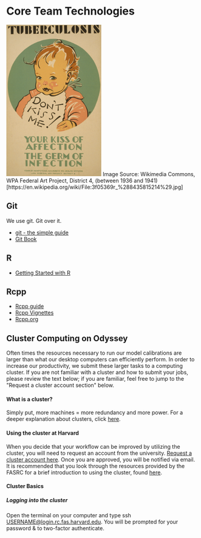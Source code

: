 # Core Team Technologies

<img src="./images/dont_kiss_me.jpg" alt="Tuberculosis Don't kiss me! : Your kiss of affection - the germ of infection" width="250px">
Image Source: Wikimedia Commons, WPA Federal Art Project, District 4, (between 1936 and 1941) [https://en.wikipedia.org/wiki/File:3f05369r_%288435815214%29.jpg]

## Git

We use git. Git over it. 

- [git - the simple guide](http://rogerdudler.github.io/git-guide/)
- [Git Book](https://git-scm.com/book/en/v2)


## R

- [Getting Started with R](https://ctesta.com/articles/2018-05/getting-started-in-r)

## Rcpp

- [Rcpp guide](http://adv-r.had.co.nz/Rcpp.html)
- [Rcpp Vignettes](https://cran.r-project.org/web/packages/Rcpp/vignettes/)
- [Rcpp.org](http://www.rcpp.org/)

## Cluster Computing on Odyssey

Often times the resources necessary to run our model calibrations are larger than what our desktop computers can efficiently perform. In order to increase our productivity, we submit these larger tasks to a computing cluster. If you are not familiar with a cluster and how to submit your jobs, please review the text below; if you are familiar, feel free to jump to the "Request a cluster account section" below.

#### What is a cluster? 
Simply put, more machines = more redundancy and more power.
For a deeper explanation about clusters, click [here](https://en.wikipedia.org/wiki/Computer_cluster). 

#### Using the cluster at Harvard
When you decide that your workflow can be improved by utilizing the cluster, you will need to request an account from the university. [Request a cluster account here](https://www.rc.fas.harvard.edu/resources/faq/how-do-i-get-a-research-computing-account/). Once you are approved, you will be notified via email. It is recommended that you look through the resources provided by the FASRC for a brief introduction to using the cluster, found [here](https://www.rc.fas.harvard.edu/training/introduction-to-cluster-online/). 

#### Cluster Basics 
##### Logging into the cluster 
  Open the terminal on your computer and type ssh USERNAME@login.rc.fas.harvard.edu. You will be prompted for your password & to two-factor authenticate. 
 
  
